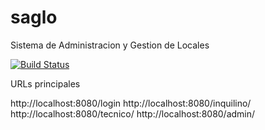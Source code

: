 # saglo
Sistema de Administracion y Gestion de Locales


[![Build Status](https://travis-ci.org/wilsoncampusano/saglo.svg?branch=develop)](https://travis-ci.org/wilsoncampusano/saglo)



URLs principales 

http://localhost:8080/login 
http://localhost:8080/inquilino/
http://localhost:8080/tecnico/
http://localhost:8080/admin/
